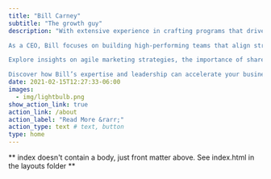 ```yaml
---
title: "Bill Carney"
subtitle: "The growth guy"
description: "With extensive experience in crafting programs that drive profitable growth, enhance brand value, and expand market share, Bill combines strategic thinking, creative design, and data-driven decision-making to help companies thrive.

As a CEO, Bill focuses on building high-performing teams that align strategy with execution. He creates cultures of accountability, collaboration, and innovation—ensuring that teams not only deliver results but also drive sustainable growth.

Explore insights on agile marketing strategies, the importance of share of voice (SOV), and the balance between adopting new technologies and focusing on foundational marketing principles.

Discover how Bill’s expertise and leadership can accelerate your business’s growth journey."
date: 2021-02-15T12:27:33-06:00
images:
  - img/lightbulb.png
show_action_link: true
action_link: /about
action_label: "Read More &rarr;"
action_type: text # text, button
type: home
---
```


** index doesn't contain a body, just front matter above.
See index.html in the layouts folder **
